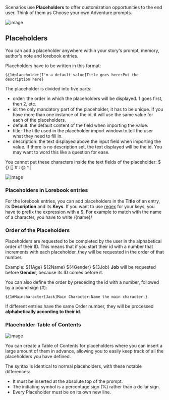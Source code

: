 Scenarios use **Placeholders** to offer customization opportunities to the end user. Think of them as Choose your own Adventure prompts.

![image](https://github.com/TapwaveZodiac/novelaiUKB/assets/35267604/4749fb25-7ce1-47ff-b198-17fa790de0ef)

## Placeholders
You can add a placeholder anywhere within your story's prompt, memory, author's note and lorebook entries.

Placeholders have to be written in this format:

`${1#placeholder[I'm a default value]Title goes here:Put the description here}`

The placeholder is divided into five parts:

- order: the order in which the placeholders will be displayed. 1 goes first, then 2, etc.
- id: the only mandatory part of the placeholder, it has to be unique. If you have more than one instance of the id, it will use the same value for each of the placeholders.
- default: the default content of the field when importing the value.
- title: The title used in the placeholder import window to tell the user what they need to fill in.
- description: the text displayed above the input field when importing the value. If there is no description set, the text displayed will be the id. You may want to word this like a question for ease.

You cannot put these characters inside the text fields of the placeholder: $ {} [] # : @ ^ |

![image](https://github.com/TapwaveZodiac/novelaiUKB/assets/35267604/e96701fe-59e0-449b-9a38-4c3b3954a5b1)


### Placeholders in Lorebook entries

For the lorebook entries, you can add placeholders in the **Title** of an entry, its **Description** and its **Keys**. If you want to use [regex](Using-Regex) for your keys, you have to prefix the expression with a $.
For example to match with the name of a character, you have to write $/${name}/

### Order of the Placeholders
Placeholders are requested to be completed by the user in the alphabetical order of their ID. This means that if you start their id with a number that increments with each placeholder, they will be requested in the order of that number.

Example: ${1Age} ${2Name} ${4Gender} ${3Job} **Job** will be requested before **Gender**, because its ID comes before it.

You can also define the order by preceding the id with a number, followed by a pound sign (#):

`${1#Maincharacter[Jack]Main Character:Name the main character.}`

If different entries have the same Order number, they will be processed **alphabetically according to their id**.

### Placeholder Table of Contents

![image](https://github.com/TapwaveZodiac/novelaiUKB/assets/35267604/fb34fc09-c732-4ccf-81b2-395e8d471f87)

You can create a Table of Contents for placeholders where you can insert a large amount of them in advance, allowing you to easily keep track of all the placeholders you have defined.

The syntax is identical to normal placeholders, with these notable differences:

- It must be inserted at the absolute top of the prompt.
- The initiating symbol is a percentage sign (%) rather than a dollar sign.
- Every Placeholder must be on its own new line.